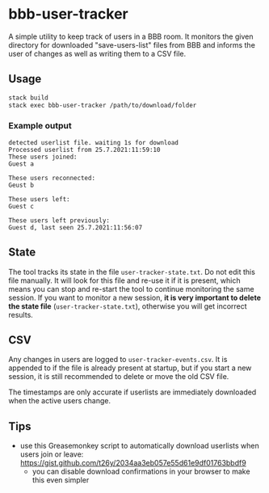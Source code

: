 # bbb-user-tracker

A simple utility to keep track of users in a BBB room. It monitors the given directory for downloaded "save-users-list" files from BBB and informs the user of changes as well as writing them to a CSV file.

## Usage
```bash
stack build
stack exec bbb-user-tracker /path/to/download/folder
```

### Example output
```
detected userlist file. waiting 1s for download
Processed userlist from 25.7.2021:11:59:10
These users joined:
Guest a

These users reconnected:
Geust b

These users left:
Guest c

These users left previously:
Guest d, last seen 25.7.2021:11:56:07
```

## State
The tool tracks its state in the file `user-tracker-state.txt`. Do not edit this file manually. It will look for this file and re-use it if it is present, which means you can stop and re-start the tool to continue monitoring the same session.
If you want to monitor a new session, **it is very important to delete the state file** (`user-tracker-state.txt`), otherwise you will get incorrect results.

## CSV
Any changes in users are logged to `user-tracker-events.csv`. It is appended to if the file is already present at startup, but if you start a new session, it is still recommended to delete or move the old CSV file.

The timestamps are only accurate if userlists are immediately downloaded when the active users change.

## Tips
- use this Greasemonkey script to automatically download userlists when users join or leave: https://gist.github.com/t26y/2034aa3eb057e55d61e9df01763bbdf9
  - you can disable download confirmations in your browser to make this even simpler